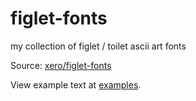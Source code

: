 # figlet-fonts
my collection of figlet / toilet ascii art fonts

Source: [xero/figlet-fonts](https://github.com/xero/figlet-fonts)

View example text at [examples](Examples.md).
